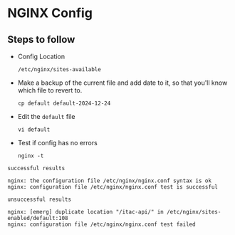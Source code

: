 # NGINX Config

## Steps to follow
* Config Location
  ```
  /etc/nginx/sites-available
  ```
* Make a backup of the current file and add date to it, so that you'll know which file to revert to.
  ```
  cp default default-2024-12-24
  ```
* Edit the `default` file
  ```
  vi default
  ```
* Test if config has no errors
  ```
  nginx -t
  ```
`successful results`
  ```
  nginx: the configuration file /etc/nginx/nginx.conf syntax is ok
  nginx: configuration file /etc/nginx/nginx.conf test is successful
  ```
`unsuccessful results`
  ```
  nginx: [emerg] duplicate location "/itac-api/" in /etc/nginx/sites-enabled/default:108
  nginx: configuration file /etc/nginx/nginx.conf test failed
  ```
